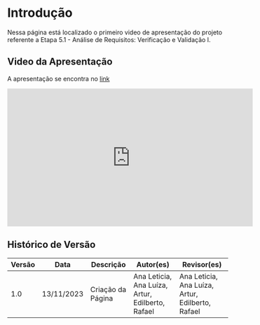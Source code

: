 # Introdução

Nessa página está localizado o primeiro video de apresentação do projeto referente a Etapa 5.1 - Análise de Requisitos: Verificação e Validação I.

## Video da Apresentação

A apresentação se encontra no [link](https://youtu.be/0HGdqEAP50Y)

<iframe width="560" height="315" src="https://www.youtube.com/embed/0HGdqEAP50Y?si=txn3ILJfrHOGFpkw" title="YouTube video player" frameborder="0" allow="accelerometer; autoplay; clipboard-write; encrypted-media; gyroscope; picture-in-picture; web-share" allowfullscreen></iframe>

## Histórico de Versão

| Versão | Data       | Descrição          | Autor(es) | Revisor(es) |
| ------- | ---------- | -------------------- | --------- | ----------- |
| 1.0     | 13/11/2023 | Criação da Página | Ana Leticia, Ana Luíza, Artur, Edilberto, Rafael     | Ana Leticia, Ana Luíza, Artur, Edilberto, Rafael      |